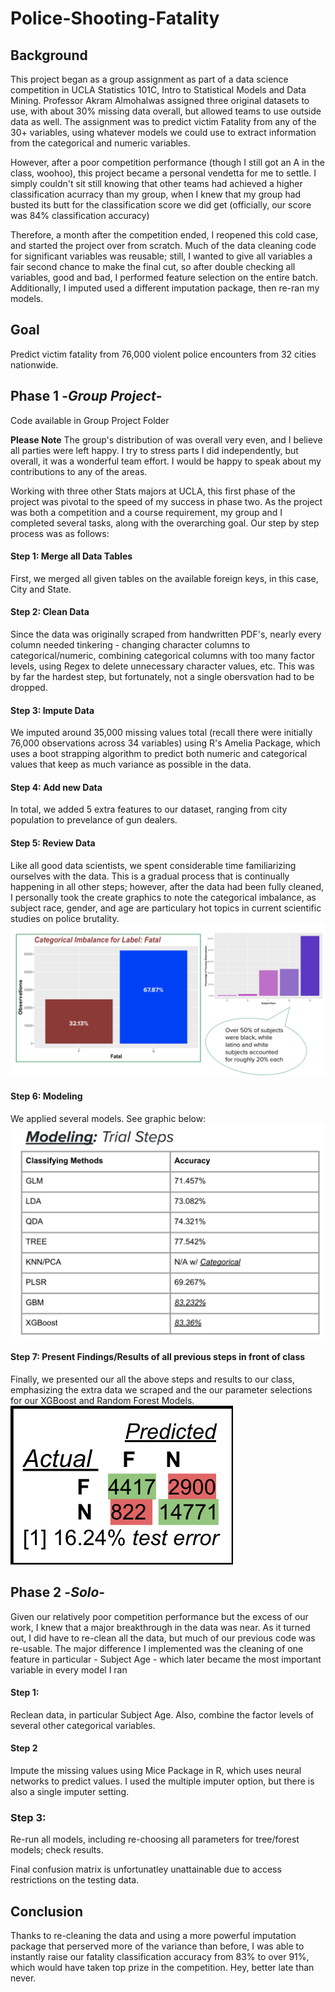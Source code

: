 # Police-Shooting-Fatality

## Background

This project began as a group assignment as part of a data science competition in UCLA Statistics 101C, Intro to Statistical Models and Data Mining. Professor Akram Almohalwas assigned three original datasets to use, with about 30% missing data overall, but allowed teams to use outside data as well. The assignment was to predict victim Fatality from any of the 30+ variables, using whatever models we could use to extract information from the categorical and numeric variables. 

However, after a poor competition performance (though I still got an A in the class, woohoo), this project became a personal vendetta for me to settle. I simply couldn't sit still knowing that other teams had achieved a higher classification acurracy than my group, when I knew that my group had busted its butt for the classification score we did get (officially, our score was 84% classification accuracy)

Therefore, a month after the competition ended, I reopened this cold case, and started the project over from scratch. Much of the data cleaning code for significant variables was reusable; still, I wanted to give all variables a fair second chance to make the final cut, so after double checking all variables, good and bad, I performed feature selection on the entire batch. Additionally, I imputed used a different imputation package, then re-ran my models. 


## Goal

Predict victim fatality from 76,000 violent police encounters from 32 cities nationwide. 

## Phase 1  -*Group Project*-

Code available in Group Project Folder 

**Please Note** The group's distribution of was overall very even, and I believe all parties were left happy. I try to stress parts I did independently, but overall, it was a wonderful team effort. I would be happy to speak about my contributions to any of the areas. 

Working with three other Stats majors at UCLA, this first phase of the project was pivotal to the speed of my success in phase two. As the project was both a competition and a course requirement, my group and I completed several tasks, along with the overarching goal. Our step by step process was as follows: 
#### Step 1: Merge all Data Tables 
   First, we merged all given tables on the available foreign keys, in this case, City and State. 
#### Step 2: Clean Data
   Since the data was originally scraped from handwritten PDF's, nearly every column needed tinkering - changing character columns to categorical/numeric,          combining categorical columns with too many factor levels, using Regex to delete unnecessary character values, etc. This was by far the hardest step, but        fortunately, not a single obersvation had to be dropped. 
#### Step 3: Impute Data
   We imputed around 35,000 missing values total (recall there were initially 76,000 observations across 34 variables) using R's Amelia Package, which uses a        boot strapping algorithm to predict both numeric and categorical values that keep as much variance as possible in the data. 
#### Step 4: Add new Data
   In total, we added 5 extra features to our dataset, ranging from city population to prevelance of gun dealers.
#### Step 5: Review Data
   Like all good data scientists, we spent considerable time familiarizing ourselves with the data. This is a gradual process that is continually happening in all other steps; however, after the data had been fully cleaned, I personally took the create graphics to note the categorical imbalance, as subject race, gender, and age are particulary hot topics in current scientific studies on police brutality. 
   ![](Photos/categorical_inbalance.png)
#### Step 6: Modeling
   We applied several models. See graphic below: 
   ![](Photos/modeling_trials.png)
#### Step 7: Present Findings/Results of all previous steps in front of class
   Finally, we presented our all the above steps and results to our class, emphasizing the extra data we scraped and the our parameter selections for our XGBoost    and Random Forest Models. 
   ![](Photos/fatality_confusion.png)
   
## Phase 2  -*Solo*-

Given our relatively poor competition performance but the excess of our work, I knew that a major breakthrough in the data was near. As it turned out, I did have to re-clean all the data, but much of our previous code was re-usable. The major difference I implemented was the cleaning of one feature in particular - Subject Age - which later became the most important variable in every model I ran

#### Step 1: 
Reclean data, in particular Subject Age. Also, combine the factor levels of several other categorical variables. 

#### Step 2
Impute the missing values using Mice Package in R, which uses neural networks to predict values. I used the multiple imputer option, but there is also a single imputer setting. 

### Step 3: 
Re-run all models, including re-choosing all parameters for tree/forest models; check results. 

Final confusion matrix is unfortunatley unattainable due to access restrictions on the testing data. 


## Conclusion

Thanks to re-cleaning the data and using a more powerful imputation package that perserved more of the variance than before, I was able to instantly raise our fatality classification accuracy from 83% to over 91%, which would have taken top prize in the competition. Hey, better late than never. 
